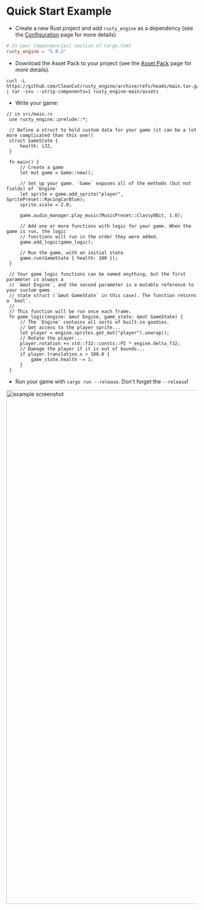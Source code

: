 # Quick Start Example

- Create a new Rust project and add `rusty_engine` as a dependency (see the [Configuration](05-config.md) page for more details)
```toml
# In your [dependencies] section of Cargo.toml
rusty_engine = "5.0.2"
```
- Download the Asset Pack to your project (see the [Asset Pack](10-assets.md) page for more details).
```shell
curl -L https://github.com/CleanCut/rusty_engine/archive/refs/heads/main.tar.gz | tar -zxv --strip-components=1 rusty_engine-main/assets
```
- Write your game:

```rust,ignore
// in src/main.rs
 use rusty_engine::prelude::*;

 // Define a struct to hold custom data for your game (it can be a lot more complicated than this one!)
 struct GameState {
     health: i32,
 }

 fn main() {
     // Create a game
     let mut game = Game::new();

     // Set up your game. `Game` exposes all of the methods (but not fields) of `Engine`
     let sprite = game.add_sprite("player", SpritePreset::RacingCarBlue);
     sprite.scale = 2.0;

     game.audio_manager.play_music(MusicPreset::Classy8Bit, 1.0);

     // Add one or more functions with logic for your game. When the game is run, the logic
     // functions will run in the order they were added.
     game.add_logic(game_logic);

     // Run the game, with an initial state
     game.run(GameState { health: 100 });
 }

 // Your game logic functions can be named anything, but the first parameter is always a
 // `&mut Engine`, and the second parameter is a mutable reference to your custom game
 // state struct (`&mut GameState` in this case). The function returns a `bool`.
 //
 // This function will be run once each frame.
 fn game_logic(engine: &mut Engine, game_state: &mut GameState) {
     // The `Engine` contains all sorts of built-in goodies.
     // Get access to the player sprite...
     let player = engine.sprites.get_mut("player").unwrap();
     // Rotate the player...
     player.rotation += std::f32::consts::PI * engine.delta_f32;
     // Damage the player if it is out of bounds...
     if player.translation.x > 100.0 {
         game_state.health -= 1;
     }
 }
 ```

- Run your game with `cargo run --release`.  Don't forget the `--release`!

<img width="1348" alt="example screenshot" src="https://user-images.githubusercontent.com/5838512/146858022-1d91c7f4-8b21-4f85-a72a-c4b93edcabc6.png">
